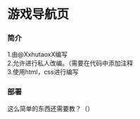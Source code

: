 # 游戏导航页
### 简介
1.由@XxhutaoxX编写  
2.允许进行私人改编。（需要在代码中添加注释<!--- Written by Hutao --->  
3.使用html，css进行编写
### 部署
这么简单的东西还需要教？（）